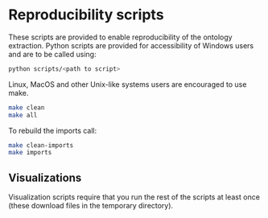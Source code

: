 # Reproducibility scripts

These scripts are provided to enable reproducibility of the ontology
extraction. Python scripts are provided for accessibility of Windows users and
are to be called using:

```bash
python scripts/<path to script>
```

Linux, MacOS and other Unix-like systems users are encouraged to use make. 

```bash
make clean
make all
```

To rebuild the imports call:

```bash
make clean-imports
make imports
```

## Visualizations

Visualization scripts require that you run the rest of the scripts at least once (these download files in the temporary directory).
